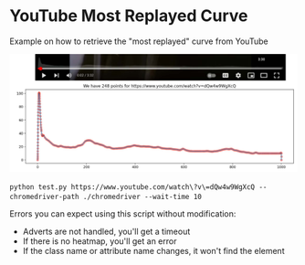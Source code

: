 # YouTube Most Replayed Curve

Example on how to retrieve the "most replayed" curve from YouTube

<img src="art/curve.jpg" width="800" alt="most replayed curve"></a>

`python test.py https://www.youtube.com/watch\?v\=dQw4w9WgXcQ --chromedriver-path ./chromedriver --wait-time 10`

Errors you can expect using this script without modification:
- Adverts are not handled, you'll get a timeout
- If there is no heatmap, you'll get an error
- If the class name or attribute name changes, it won't find the element

